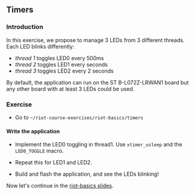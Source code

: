 ## Timers

### Introduction

In this exercise, we propose to manage 3 LEDs from 3 different threads. Each LED
blinks differently:
- _thread 1_ toggles LED0 every 500ms
- _thread 2_ toggles LED1 every seconds
- _thread 3_ toggles LED2 every 2 seconds

By default, the application can run on the ST B-L072Z-LRWAN1 board but any
other board with at least 3 LEDs could be used.

### Exercise

- Go to `~/riot-course-exercises/riot-basics/timers`

#### Write the application

- Implement the LED0 toggling in thread1. Use `xtimer_usleep` and the
  `LED0_TOGGLE` macro.

- Repeat this for LED1 and LED2.

- Build and flash the application, and see the LEDs blinking!

Now let's continue in the
[riot-basics slides](https://aabadie.github.io/riot-course/slides/03-riot-basics/#22).
